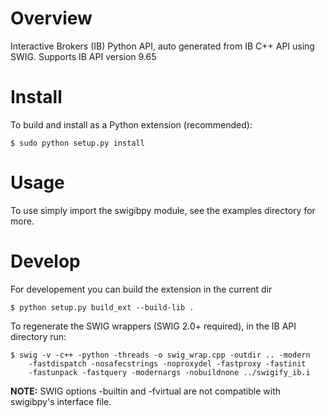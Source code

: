 Overview
========

Interactive Brokers (IB) Python API, auto generated from IB C++ API using SWIG.
Supports IB API version 9.65

Install
=======

To build and install as a Python extension (recommended):

    $ sudo python setup.py install
    
Usage
=====

To use simply import the swigibpy module, see the examples directory for more.

Develop
=======
    
For developement you can build the extension in the current dir 

    $ python setup.py build_ext --build-lib .
 	
To regenerate the SWIG wrappers (SWIG 2.0+ required), in the IB API 
directory run:

    $ swig -v -c++ -python -threads -o swig_wrap.cpp -outdir .. -modern 
        -fastdispatch -nosafecstrings -noproxydel -fastproxy -fastinit 
        -fastunpack -fastquery -modernargs -nobuildnone ../swigify_ib.i
        
__NOTE:__ SWIG options -builtin and -fvirtual are not compatible with swigibpy's
interface file.

